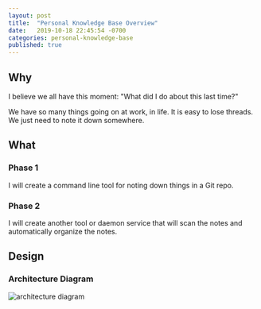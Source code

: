 ```yaml
---
layout: post
title:  "Personal Knowledge Base Overview"
date:   2019-10-18 22:45:54 -0700
categories: personal-knowledge-base
published: true
---
```


## Why

I believe we all have this moment: "What did I do about this last time?"

We have so many things going on at work, in life. It is easy to lose threads. We just need to note it down somewhere.

## What

### Phase 1

I will create a command line tool for noting down things in a Git repo.

### Phase 2

I will create another tool or daemon service that will scan the notes and automatically organize the notes.

## Design
### Architecture Diagram

![architecture diagram](/blog/graph/2019-10-18-personal-knowledge-base-1.png)
